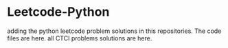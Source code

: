 # Leetcode-Python
adding the python leetcode problem solutions in this repositories. 
The code files are here. 
all CTCI problems solutions are here.   
 
 





















































































































































































































































































































































































































































































































































































































































































































































































































































































































































































































































































































































































































































































































































